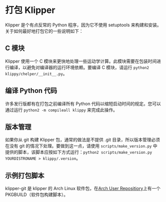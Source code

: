 # 打包 Klipper

Klipper 是个有点反常的 Python 程序，因为它不使用 setuptools 来构建和安装。关于如何最好地打包它的一些说明如下：

## C 模块

Klipper 使用一个 C 模块来更快地处理一些运动学计算。此模块需要在包装时间进行编译，以避免对编译器的运行环境依赖。要编译 C 模块，请运行 `python2 klippy/chelper/__init__.py`。

## 编译 Python 代码

许多发行版都有在打包之前编译所有 Python 代码以缩短启动时间的规定。您可以通过运行 `python2 -m compileall klippy` 来完成此操作。

## 版本管理

如果你从 git 构建 Klipper 包，通常的做法是不提供 .git 目录，所以版本管理必须在没有 git 的情况下处理。要做到这一点，请使用 `scripts/make_version.py` 中提供的脚本，该脚本应按如下方式运行：`python2 scripts/make_version.py YOURDISTRONAME > klippy/.version`。

## 示例打包脚本

klipper-git 是 klipper 的 Arch Linux 软件包，在[Arch User Repositiory](https://aur.archlinux.org/cgit/aur.git/tree/PKGBUILD?h=klipper-git)上有一个 PKGBUILD（软件包构建脚本）。
